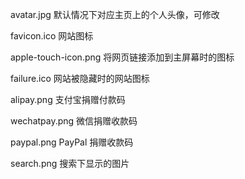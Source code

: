 avatar.jpg 默认情况下对应主页上的个人头像，可修改

favicon.ico 网站图标

apple-touch-icon.png 将网页链接添加到主屏幕时的图标

failure.ico 网站被隐藏时的网站图标

alipay.png 支付宝捐赠付款码

wechatpay.png 微信捐赠收款码

paypal.png PayPal 捐赠收款码

search.png 搜索下显示的图片

​    